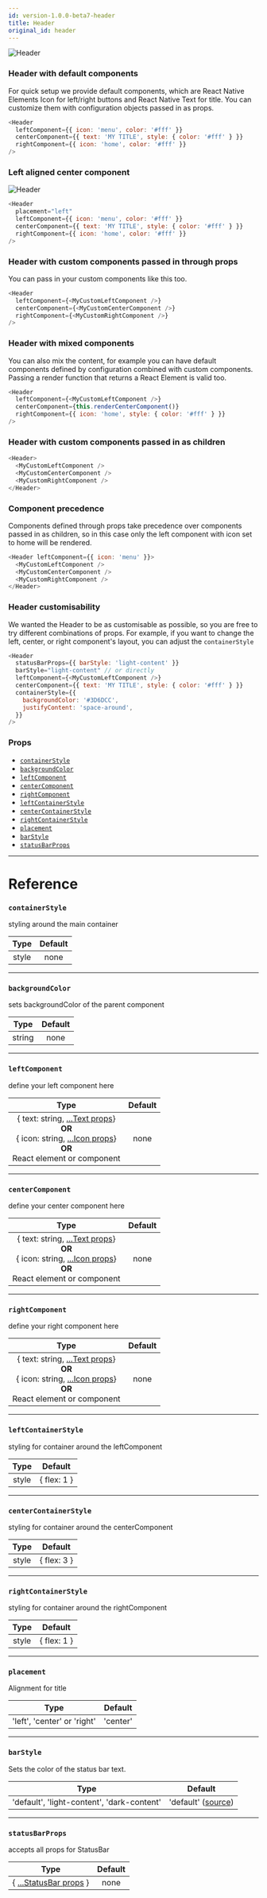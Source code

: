 ```yaml
---
id: version-1.0.0-beta7-header
title: Header
original_id: header
---
```


![Header](/react-native-elements/img/header.png)

### Header with default components

For quick setup we provide default components, which are React Native Elements Icon for left/right buttons and React Native Text for title. You can customize them with configuration objects passed in as props.

```js
<Header
  leftComponent={{ icon: 'menu', color: '#fff' }}
  centerComponent={{ text: 'MY TITLE', style: { color: '#fff' } }}
  rightComponent={{ icon: 'home', color: '#fff' }}
/>
```

### Left aligned center component

![Header](/react-native-elements/img/header-left.png)

```js
<Header
  placement="left"
  leftComponent={{ icon: 'menu', color: '#fff' }}
  centerComponent={{ text: 'MY TITLE', style: { color: '#fff' } }}
  rightComponent={{ icon: 'home', color: '#fff' }}
/>
```

### Header with custom components passed in through props

You can pass in your custom components like this too.

```js
<Header
  leftComponent={<MyCustomLeftComponent />}
  centerComponent={<MyCustomCenterComponent />}
  rightComponent={<MyCustomRightComponent />}
/>
```

### Header with mixed components

You can also mix the content, for example you can have default components defined by configuration combined with custom components. Passing a render function that returns a React Element is valid too.

```js
<Header
  leftComponent={<MyCustomLeftComponent />}
  centerComponent={this.renderCenterComponent()}
  rightComponent={{ icon: 'home', style: { color: '#fff' } }}
/>
```

### Header with custom components passed in as children

```js
<Header>
  <MyCustomLeftComponent />
  <MyCustomCenterComponent />
  <MyCustomRightComponent />
</Header>
```

### Component precedence

Components defined through props take precedence over components passed in as children, so in this case only the left component with icon set to home will be rendered.

```js
<Header leftComponent={{ icon: 'menu' }}>
  <MyCustomLeftComponent />
  <MyCustomCenterComponent />
  <MyCustomRightComponent />
</Header>
```

### Header customisability

We wanted the Header to be as customisable as possible, so you are free to try different combinations of props. For example, if you want to change the left, center, or right component's layout, you can adjust the `containerStyle`

```js
<Header
  statusBarProps={{ barStyle: 'light-content' }}
  barStyle="light-content" // or directly
  leftComponent={<MyCustomLeftComponent />}
  centerComponent={{ text: 'MY TITLE', style: { color: '#fff' } }}
  containerStyle={{
    backgroundColor: '#3D6DCC',
    justifyContent: 'space-around',
  }}
/>
```

### Props

* [`containerStyle`](#containerstyle)
* [`backgroundColor`](#backgroundcolor)
* [`leftComponent`](#leftcomponent)
* [`centerComponent`](#centercomponent)
* [`rightComponent`](#rightcomponent)
* [`leftContainerStyle`](#leftcontainerstyle)
* [`centerContainerStyle`](#centercontainerstyle)
* [`rightContainerStyle`](#rightcontainerstyle)
* [`placement`](#placement)
* [`barStyle`](#barstyle)
* [`statusBarProps`](#statusbarprops)

---

# Reference

### `containerStyle`

styling around the main container

| Type  | Default |
| :---: | :-----: |
| style |  none   |

---

### `backgroundColor`

sets backgroundColor of the parent component

|  Type  | Default |
| :----: | :-----: |
| string |  none   |

---

### `leftComponent`

define your left component here

|                                                                                                                     Type                                                                                                                     | Default |
| :------------------------------------------------------------------------------------------------------------------------------------------------------------------------------------------------------------------------------------------: | :-----: |
| { text: string, [...Text props](https://facebook.github.io/react-native/docs/text.html#props)}<br/>**OR**<br/>{ icon: string, [...Icon props](/react-native-elements/docs/icon.html#icon-props)} <br/>**OR**<br/> React element or component |  none   |

---

### `centerComponent`

define your center component here

|                                                                                                                     Type                                                                                                                     | Default |
| :------------------------------------------------------------------------------------------------------------------------------------------------------------------------------------------------------------------------------------------: | :-----: |
| { text: string, [...Text props](https://facebook.github.io/react-native/docs/text.html#props)}<br/>**OR**<br/>{ icon: string, [...Icon props](/react-native-elements/docs/icon.html#icon-props)} <br/>**OR**<br/> React element or component |  none   |

---

### `rightComponent`

define your right component here

|                                                                                                                     Type                                                                                                                     | Default |
| :------------------------------------------------------------------------------------------------------------------------------------------------------------------------------------------------------------------------------------------: | :-----: |
| { text: string, [...Text props](https://facebook.github.io/react-native/docs/text.html#props)}<br/>**OR**<br/>{ icon: string, [...Icon props](/react-native-elements/docs/icon.html#icon-props)} <br/>**OR**<br/> React element or component |  none   |

---

### `leftContainerStyle`

styling for container around the leftComponent

| Type  |   Default   |
| :---: | :---------: |
| style | { flex: 1 } |

---

### `centerContainerStyle`

styling for container around the centerComponent

| Type  |   Default   |
| :---: | :---------: |
| style | { flex: 3 } |

---

### `rightContainerStyle`

styling for container around the rightComponent

| Type  |   Default   |
| :---: | :---------: |
| style | { flex: 1 } |

---

### `placement`

Alignment for title

|            Type             | Default  |
| :-------------------------: | :------: |
| 'left', 'center' or 'right' | 'center' |

---

### `barStyle`

Sets the color of the status bar text.

|                    Type                    |                                          Default                                           |
| :----------------------------------------: | :----------------------------------------------------------------------------------------: |
| 'default', 'light-content', 'dark-content' | 'default' ([source](https://facebook.github.io/react-native/docs/statusbar.html#barstyle)) |

---

### `statusBarProps`

accepts all props for StatusBar

|                                            Type                                             | Default |
| :-----------------------------------------------------------------------------------------: | :-----: |
| { [...StatusBar props](https://facebook.github.io/react-native/docs/statusbar.html#props) } |  none   |
